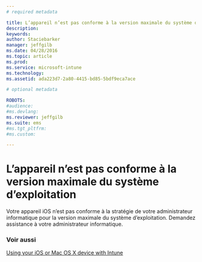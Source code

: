 ```yaml
---
# required metadata

title: L’appareil n’est pas conforme à la version maximale du système d’exploitation | Microsoft Intune
description:
keywords:
author: Staciebarker
manager: jeffgilb
ms.date: 04/28/2016
ms.topic: article
ms.prod:
ms.service: microsoft-intune
ms.technology:
ms.assetid: ada223d7-2a80-4415-bd85-5bdf9eca7ace

# optional metadata

ROBOTS:
#audience:
#ms.devlang:
ms.reviewer: jeffgilb
ms.suite: ems
#ms.tgt_pltfrm:
#ms.custom:

---
```



# L’appareil n’est pas conforme à la version maximale du système d’exploitation

Votre appareil iOS n’est pas conforme à la stratégie de votre administrateur informatique pour la version maximale du système d’exploitation. Demandez assistance à votre administrateur informatique.

### Voir aussi
[Using your iOS or Mac OS X device with Intune](using-your-ios-or-mac-os-x-device-with-intune.md)


<!--HONumber=May16_HO2-->


